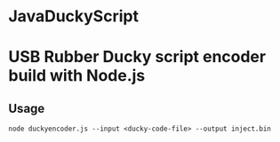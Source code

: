 JavaDuckyScript
===============

# USB Rubber Ducky script encoder build with Node.js

## Usage

```
node duckyencoder.js --input <ducky-code-file> --output inject.bin
```
